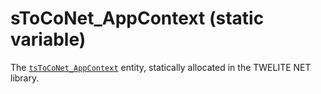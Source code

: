 # sToCoNet_AppContext (static variable)

The [`tsToCoNet_AppContext`](../gou-zao-ti/stoconet_appcontext.md) entity, statically allocated in the TWELITE NET library.
